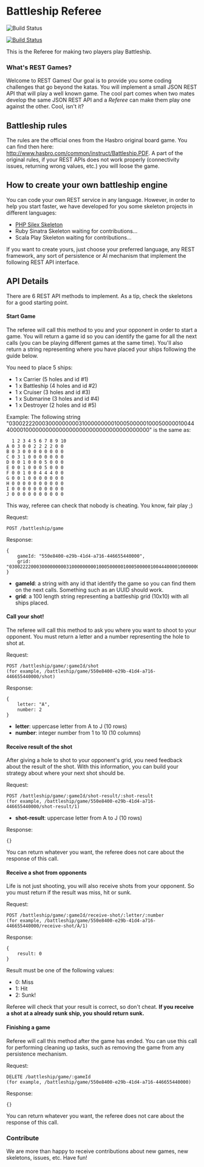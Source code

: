 # Battleship Referee

![Build Status](https://www.iconfinder.com/icons/190294/download/png/1042)

[![Build Status](https://travis-ci.org/restgames/battleship-client.svg)](https://travis-ci.org/restgames/battleship-client)

This is the Referee for making two players play Battleship.

### What's REST Games?

Welcome to REST Games! Our goal is to provide you some coding challenges that go beyond the katas. You will implement a small JSON REST API that will play a well known game. The cool part comes when two mates develop the same JSON REST API and a _Referee_ can make them play one against the other. Cool, isn't it?

## Battleship rules

The rules are the official ones from the Hasbro original board game. You can find then here: http://www.hasbro.com/common/instruct/Battleship.PDF. A part of the original rules, if your REST APIs does not work properly (connectivity issues, returning wrong values, etc.) you will loose the game.

## How to create your own battleship engine

You can code your own REST service in any language. However, in order to help you start faster, we have developed for you some skeleton projects in different languages:

* [PHP Silex Skeleton](https://github.com/restgames/battleship-rest-silex-skeleton)
* Ruby Sinatra Skeleton waiting for contributions...
* Scala Play Skeleton waiting for contributions...

If you want to create yours, just choose your preferred language, any REST framework, any sort of persistence or AI mechanism that implement the following REST API interface.

## API Details

There are 6 REST API methods to implement. As a tip, check the skeletons for a good starting point.

#### Start Game

The referee will call this method to you and your opponent in order to start a game. You will return a game id so you can identify the game for all the next calls (you can be playing different games at the same time). You'll also return a string representing where you have placed your ships following the guide below.

You need to place 5 ships:
  - 1 x Carrier (5 holes and id #1)
  - 1 x Battleship (4 holes and id #2)
  - 1 x Cruiser (3 holes and id #3)
  - 1 x Submarine (3 holes and id #4)
  - 1 x Destroyer (2 holes and id #5)

Example: The following string "0300222200030000000003100000000010005000001000500000100444000010000000000000000000000000000000000000" is the same as:

      1 2 3 4 5 6 7 8 9 10
    A 0 3 0 0 2 2 2 2 0 0
    B 0 3 0 0 0 0 0 0 0 0
    C 0 3 1 0 0 0 0 0 0 0
    D 0 0 1 0 0 0 5 0 0 0
    E 0 0 1 0 0 0 5 0 0 0
    F 0 0 1 0 0 4 4 4 0 0
    G 0 0 1 0 0 0 0 0 0 0
    H 0 0 0 0 0 0 0 0 0 0
    I 0 0 0 0 0 0 0 0 0 0
    J 0 0 0 0 0 0 0 0 0 0

This way, referee can check that nobody is cheating. You know, fair play ;)

Request:

    POST /battleship/game

Response:

    {
        gameId: "550e8400-e29b-41d4-a716-446655440000",
        grid: "0300222200030000000003100000000010005000001000500000100444000010000000000000000000000000000000000000"
    }

- **gameId**: a string with any id that identify the game so you can find them on the next calls. Something such as an UUID should work.
- **grid**: a 100 length string representing a battleship grid (10x10) with all ships placed.

#### Call your shot!

The referee will call this method to ask you where you want to shoot to your opponent. You must return a letter and a number representing the hole to shot at.

Request:

    POST /battleship/game/:gameId/shot
    (for example, /battleship/game/550e8400-e29b-41d4-a716-446655440000/shot)

Response:

    {
        letter: "A",
        number: 2
    }

- **letter**: uppercase letter from A to J (10 rows)
- **number**: integer number from 1 to 10 (10 columns)

#### Receive result of the shot

After giving a hole to shot to your opponent's grid, you need feedback about the result of the shot. With this information, you can build your strategy about where your next shot should be.

Request:

    POST /battleship/game/:gameId/shot-result/:shot-result
    (for example, /battleship/game/550e8400-e29b-41d4-a716-446655440000/shot-result/1)

- **shot-result**: uppercase letter from A to J (10 rows)

Response:

    {}

You can return whatever you want, the referee does not care about the response of this call.

#### Receive a shot from opponents

Life is not just shooting, you will also receive shots from your opponent. So you must return if the result was miss, hit or sunk.

Request:

    POST /battleship/game/:gameId/receive-shot/:letter/:number
    (for example, /battleship/game/550e8400-e29b-41d4-a716-446655440000/receive-shot/A/1)

Response:

    {
        result: 0
    }

Result must be one of the following values:
- 0: Miss
- 1: Hit
- 2: Sunk!

Referee will check that your result is correct, so don't cheat. **If you receive a shot at a already sunk ship, you should return sunk.**

#### Finishing a game

Referee will call this method after the game has ended. You can use this call for performing cleaning up tasks, such as removing the game from any persistence mechanism.

Request:

    DELETE /battleship/game/:gameId
    (for example, /battleship/game/550e8400-e29b-41d4-a716-446655440000)

Response:

    {}

You can return whatever you want, the referee does not care about the response of this call.

### Contribute

We are more than happy to receive contributions about new games, new skeletons, issues, etc. Have fun!
